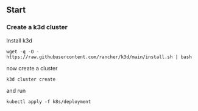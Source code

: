 ## Start



### Create a k3d cluster

Install k3d

`wget -q -O - https://raw.githubusercontent.com/rancher/k3d/main/install.sh | bash`

now create a cluster

`k3d cluster create`

and run

`kubectl apply -f k8s/deployment`